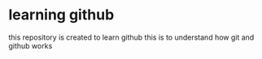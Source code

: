 # learning github

this repository is created to learn github
this is to understand how git and github works

